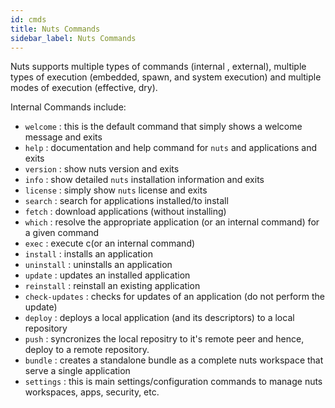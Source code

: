 ```yaml
---
id: cmds
title: Nuts Commands
sidebar_label: Nuts Commands
---
```



Nuts supports multiple types of commands (internal , external), multiple types of execution (embedded, spawn, and system execution) and multiple modes of execution (effective, dry).

Internal Commands include:
* `welcome` : this is the default command that simply shows a welcome message and exits
* `help` : documentation and help command for `nuts` and applications and exits 
* `version` : show nuts version and exits
* `info` : show detailed `nuts` installation information and exits
* `license` : simply show `nuts` license and exits
* `search` : search for applications installed/to install
* `fetch` : download applications (without installing)
* `which` : resolve the appropriate application (or an internal command) for a given command
* `exec` : execute c(or an internal command)
* `install` : installs an application 
* `uninstall` : uninstalls an application
* `update` : updates an installed application
* `reinstall` : reinstall an existing application
* `check-updates` : checks for updates of an application (do not perform the update)
* `deploy` : deploys a local application (and its descriptors) to a local repository
* `push` : syncronizes the local repositry to it's remote peer and hence, deploy to a remote repository.
* `bundle` : creates a standalone bundle as a complete nuts workspace that serve a single application
* `settings` : this is main settings/configuration commands to manage nuts workspaces, apps, security, etc.


